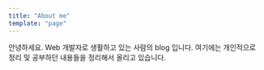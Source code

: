 ```yaml
---
title: "About me"
template: "page"
---
```


안녕하세요. Web 개발자로 생활하고 있는 사람의 blog 입니다.
여기에는 개인적으로 정리 및 공부하던 내용들을 정리해서 올리고 있습니다.